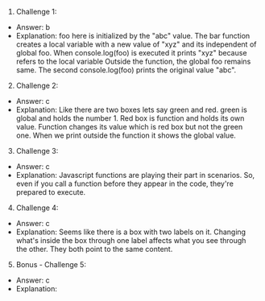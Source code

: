 1. Challenge 1:

- Answer: b
- Explanation: foo here is initialized by the "abc" value. The bar function creates a local variable with a new value of "xyz" and its independent of global foo. When console.log(foo) is executed it prints "xyz" because refers to the local variable Outside the function, the global foo remains same. The second console.log(foo) prints the original value "abc".

2. Challenge 2:

- Answer: c
- Explanation: Like there are two boxes lets say green and red. green is global and holds the number 1. Red box is function and holds its own value. Function changes its value which is red box but not the green one. When we print outside the function it shows the global value.

3. Challenge 3:

- Answer: c
- Explanation: Javascript functions are playing their part in scenarios. So, even if you call a function before they appear in the code, they're prepared to execute.

4. Challenge 4:

- Answer: c
- Explanation: Seems like there is a box with two labels on it. Changing what's inside the box through one label affects what you see through the other. They both point to the same content. 

5. Bonus - Challenge 5:

- Answer: c
- Explanation:
